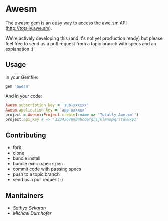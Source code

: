 # Awesm #

The *awesm* gem is an easy way to access the awe.sm API (http://totally.awe.sm).

We're actively developing this (and it's not yet production ready) but please
feel free to send us a pull request from a topic branch with specs and an
explanation :)

## Usage ##

In your Gemfile:

```ruby
gem 'awesm'
```

And in your code:

```ruby
Awesm.subscription_key = 'sub-xxxxxx'
Awesm.application_key = 'app-xxxxxx'
project = Awesm::Project.create(:name => 'Totally Awe.sm!')
project.api_key # => '1234567890abcdefghijklmnopqrstuvwxyz'
```

## Contributing ##

* fork
* clone
* bundle install
* bundle exec rspec spec
* commit code with passing specs
* push to a topic branch
* send us a pull request :)

## Manitainers ##

* *Sathya Sekaran*
* *Michael Durnhofer*

